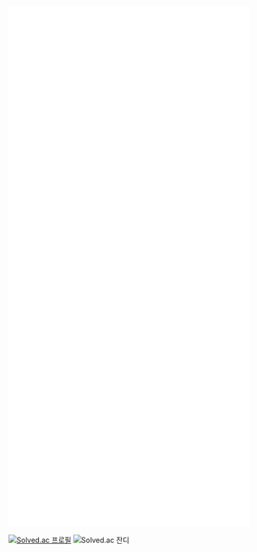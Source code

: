 ![Metrics](https://github.com/kimjunsung04/kimjunsung04/blob/main/github-metrics.svg)

[![Solved.ac
프로필](http://mazassumnida.wtf/api/v2/generate_badge?boj=kimjunsung04)](https://solved.ac/kimjunsung04)
![Solved.ac
잔디](http://mazandi.herokuapp.com/api?handle=kimjunsung04&theme=dark)
